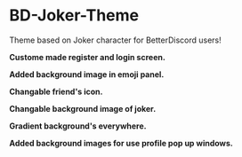 # BD-Joker-Theme
Theme based on Joker character for BetterDiscord users!

**Custome made register and login screen.**

**Added background image in emoji panel.**

**Changable friend's icon.**

**Changable background image of joker.**

**Gradient background's everywhere.**

**Added background images for use profile pop up windows.**
